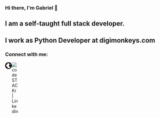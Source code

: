 ### Hi there, I'm Gabriel 👋

## I am a self-taught full stack developer.

## I work as Python Developer at **digimonkeys.com**

### Connect with me:
[<img align="left" alt="https://gabrielkaszewski.pl/" width="22px" src="https://raw.githubusercontent.com/iconic/open-iconic/master/svg/globe.svg" />][website]
[<img align="left" alt="codeSTACKr | LinkedIn" width="22px" src="https://cdn.jsdelivr.net/npm/simple-icons@v3/icons/linkedin.svg" />][linkedin]

[website]: https://gabrielkaszewski.pl/
[linkedin]: https://www.linkedin.com/in/gabriel-kaszewski-5344b3183/
